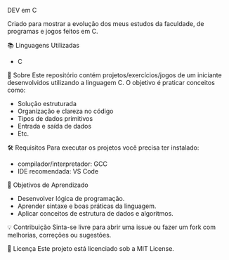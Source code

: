DEV em C

Criado para mostrar a evolução dos meus estudos da faculdade, de programas e jogos feitos em C.

📚 Linguagens Utilizadas
- C

🚀 Sobre
Este repositório contém projetos/exercícios/jogos de um iniciante desenvolvidos utilizando a linguagem C.
O objetivo é praticar conceitos como:
- Solução estruturada
- Organização e clareza no código
- Tipos de dados primitivos
- Entrada e saída de dados
- Etc.

🛠️ Requisitos
Para executar os projetos você precisa ter instalado:

- compilador/interpretador:
 GCC
- IDE recomendada:
 VS Code

📌 Objetivos de Aprendizado
- Desenvolver lógica de programação.
- Aprender sintaxe e boas práticas da linguagem.
- Aplicar conceitos de estrutura de dados e algoritmos.

💡 Contribuição
Sinta-se livre para abrir uma issue ou fazer um fork com melhorias, correções ou sugestões.

📄 Licença
Este projeto está licenciado sob a MIT License.
